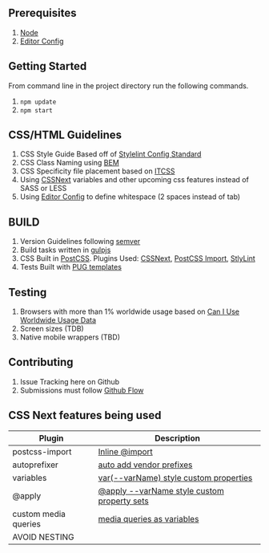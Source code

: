 ## Prerequisites
1. [Node](https://nodejs.org/en/)
1. [Editor Config](http://editorconfig.org)

## Getting Started

From command line in the project directory run the following commands.

1. `npm update`
2. `npm start`

## CSS/HTML Guidelines
1. CSS Style Guide Based off of [Stylelint Config Standard](https://github.com/stylelint/stylelint-config-standard)
1. CSS Class Naming using [BEM](http://getbem.com/introduction/)
1. CSS Specificity file placement based on [ITCSS](https://speakerdeck.com/dafed/managing-css-projects-with-itcss)
1. Using [CSSNext](http://jade-lang.com/) variables and other upcoming css features instead of SASS or LESS
1. Using [Editor Config](http://editorconfig.org) to define whitespace (2 spaces instead of tab)

## BUILD
1. Version Guidelines following [semver](http://semver.org/)
1. Build tasks written in [gulpjs](http://gulpjs.com/)
1. CSS Built in [PostCSS](http://postcss.org/). Plugins Used: [CSSNext](http://jade-lang.com/), [PostCSS Import](https://github.com/postcss/postcss-import), [StlyLint](http://stylelint.io/)
1. Tests Built with [PUG templates](http://jade-lang.com/)

## Testing
1. Browsers with more than 1% worldwide usage based on [Can I Use Worldwide Usage Data](http://caniuse.com/usage-table)
2. Screen sizes (TDB)
3. Native mobile wrappers (TBD)

## Contributing
1. Issue Tracking here on Github
1. Submissions must follow [Github Flow](https://guides.github.com/introduction/flow/)

## CSS Next features being used

| Plugin | Description |
| ------ | ----------- |
| postcss-import | [Inline @import](https://github.com/postcss/postcss-import) |
| autoprefixer | [auto add vendor prefixes](http://cssnext.io/features/#automatic-vendor-prefixes) |
| variables | [var(--varName) style custom properties](http://cssnext.io/features/#custom-properties-var) |
| @apply | [@apply --varName style custom property sets](http://cssnext.io/features/#custom-properties-set-apply) |
| custom media queries | [media queries as variables](http://cssnext.io/features/#custom-media-queries) |
| AVOID NESTING | |
